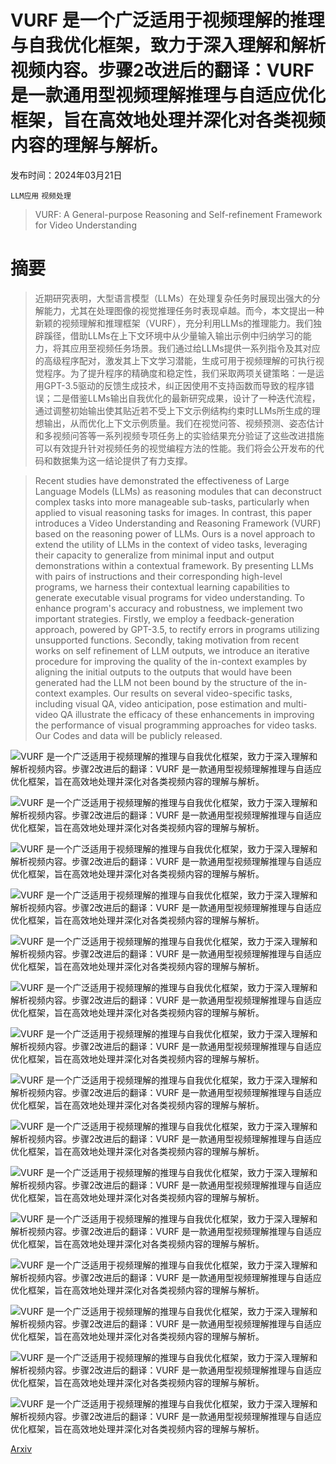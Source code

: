 # VURF 是一个广泛适用于视频理解的推理与自我优化框架，致力于深入理解和解析视频内容。步骤2改进后的翻译：VURF 是一款通用型视频理解推理与自适应优化框架，旨在高效地处理并深化对各类视频内容的理解与解析。

发布时间：2024年03月21日

`LLM应用` `视频处理`

> VURF: A General-purpose Reasoning and Self-refinement Framework for Video Understanding

# 摘要

> 近期研究表明，大型语言模型（LLMs）在处理复杂任务时展现出强大的分解能力，尤其在处理图像的视觉推理任务时表现卓越。而今，本文提出一种新颖的视频理解和推理框架（VURF），充分利用LLMs的推理能力。我们独辟蹊径，借助LLMs在上下文环境中从少量输入输出示例中归纳学习的能力，将其应用至视频任务场景。我们通过给LLMs提供一系列指令及其对应的高级程序配对，激发其上下文学习潜能，生成可用于视频理解的可执行视觉程序。为了提升程序的精确度和稳定性，我们采取两项关键策略：一是运用GPT-3.5驱动的反馈生成技术，纠正因使用不支持函数而导致的程序错误；二是借鉴LLMs输出自我优化的最新研究成果，设计了一种迭代流程，通过调整初始输出使其贴近若不受上下文示例结构约束时LLMs所生成的理想输出，从而优化上下文示例质量。我们在视觉问答、视频预测、姿态估计和多视频问答等一系列视频专项任务上的实验结果充分验证了这些改进措施可以有效提升针对视频任务的视觉编程方法的性能。我们将会公开发布的代码和数据集为这一结论提供了有力支撑。

> Recent studies have demonstrated the effectiveness of Large Language Models (LLMs) as reasoning modules that can deconstruct complex tasks into more manageable sub-tasks, particularly when applied to visual reasoning tasks for images. In contrast, this paper introduces a Video Understanding and Reasoning Framework (VURF) based on the reasoning power of LLMs. Ours is a novel approach to extend the utility of LLMs in the context of video tasks, leveraging their capacity to generalize from minimal input and output demonstrations within a contextual framework. By presenting LLMs with pairs of instructions and their corresponding high-level programs, we harness their contextual learning capabilities to generate executable visual programs for video understanding. To enhance program's accuracy and robustness, we implement two important strategies. Firstly, we employ a feedback-generation approach, powered by GPT-3.5, to rectify errors in programs utilizing unsupported functions. Secondly, taking motivation from recent works on self refinement of LLM outputs, we introduce an iterative procedure for improving the quality of the in-context examples by aligning the initial outputs to the outputs that would have been generated had the LLM not been bound by the structure of the in-context examples. Our results on several video-specific tasks, including visual QA, video anticipation, pose estimation and multi-video QA illustrate the efficacy of these enhancements in improving the performance of visual programming approaches for video tasks. Our Codes and data will be publicly released.

![VURF 是一个广泛适用于视频理解的推理与自我优化框架，致力于深入理解和解析视频内容。步骤2改进后的翻译：VURF 是一款通用型视频理解推理与自适应优化框架，旨在高效地处理并深化对各类视频内容的理解与解析。](../../../paper_images/2403.14743/teaser.jpg)

![VURF 是一个广泛适用于视频理解的推理与自我优化框架，致力于深入理解和解析视频内容。步骤2改进后的翻译：VURF 是一款通用型视频理解推理与自适应优化框架，旨在高效地处理并深化对各类视频内容的理解与解析。](../../../paper_images/2403.14743/VURF_pipeline.jpg)

![VURF 是一个广泛适用于视频理解的推理与自我优化框架，致力于深入理解和解析视频内容。步骤2改进后的翻译：VURF 是一款通用型视频理解推理与自适应优化框架，旨在高效地处理并深化对各类视频内容的理解与解析。](../../../paper_images/2403.14743/ref_eg.jpg)

![VURF 是一个广泛适用于视频理解的推理与自我优化框架，致力于深入理解和解析视频内容。步骤2改进后的翻译：VURF 是一款通用型视频理解推理与自适应优化框架，旨在高效地处理并深化对各类视频内容的理解与解析。](../../../paper_images/2403.14743/Funcs.jpg)

![VURF 是一个广泛适用于视频理解的推理与自我优化框架，致力于深入理解和解析视频内容。步骤2改进后的翻译：VURF 是一款通用型视频理解推理与自适应优化框架，旨在高效地处理并深化对各类视频内容的理解与解析。](../../../paper_images/2403.14743/compositionalVQA.jpg)

![VURF 是一个广泛适用于视频理解的推理与自我优化框架，致力于深入理解和解析视频内容。步骤2改进后的翻译：VURF 是一款通用型视频理解推理与自适应优化框架，旨在高效地处理并深化对各类视频内容的理解与解析。](../../../paper_images/2403.14743/fall_diag.jpg)

![VURF 是一个广泛适用于视频理解的推理与自我优化框架，致力于深入理解和解析视频内容。步骤2改进后的翻译：VURF 是一款通用型视频理解推理与自适应优化框架，旨在高效地处理并深化对各类视频内容的理解与解析。](../../../paper_images/2403.14743/qual.jpg)

![VURF 是一个广泛适用于视频理解的推理与自我优化框架，致力于深入理解和解析视频内容。步骤2改进后的翻译：VURF 是一款通用型视频理解推理与自适应优化框架，旨在高效地处理并深化对各类视频内容的理解与解析。](../../../paper_images/2403.14743/acc_iter.png)

![VURF 是一个广泛适用于视频理解的推理与自我优化框架，致力于深入理解和解析视频内容。步骤2改进后的翻译：VURF 是一款通用型视频理解推理与自适应优化框架，旨在高效地处理并深化对各类视频内容的理解与解析。](../../../paper_images/2403.14743/error-vs-iter.jpg)

![VURF 是一个广泛适用于视频理解的推理与自我优化框架，致力于深入理解和解析视频内容。步骤2改进后的翻译：VURF 是一款通用型视频理解推理与自适应优化框架，旨在高效地处理并深化对各类视频内容的理解与解析。](../../../paper_images/2403.14743/prompt.jpg)

![VURF 是一个广泛适用于视频理解的推理与自我优化框架，致力于深入理解和解析视频内容。步骤2改进后的翻译：VURF 是一款通用型视频理解推理与自适应优化框架，旨在高效地处理并深化对各类视频内容的理解与解析。](../../../paper_images/2403.14743/error_prompt.jpg)

![VURF 是一个广泛适用于视频理解的推理与自我优化框架，致力于深入理解和解析视频内容。步骤2改进后的翻译：VURF 是一款通用型视频理解推理与自适应优化框架，旨在高效地处理并深化对各类视频内容的理解与解析。](../../../paper_images/2403.14743/ref_prompt.jpg)

![VURF 是一个广泛适用于视频理解的推理与自我优化框架，致力于深入理解和解析视频内容。步骤2改进后的翻译：VURF 是一款通用型视频理解推理与自适应优化框架，旨在高效地处理并深化对各类视频内容的理解与解析。](../../../paper_images/2403.14743/sref.jpg)

![VURF 是一个广泛适用于视频理解的推理与自我优化框架，致力于深入理解和解析视频内容。步骤2改进后的翻译：VURF 是一款通用型视频理解推理与自适应优化框架，旨在高效地处理并深化对各类视频内容的理解与解析。](../../../paper_images/2403.14743/tennis.jpg)

![VURF 是一个广泛适用于视频理解的推理与自我优化框架，致力于深入理解和解析视频内容。步骤2改进后的翻译：VURF 是一款通用型视频理解推理与自适应优化框架，旨在高效地处理并深化对各类视频内容的理解与解析。](../../../paper_images/2403.14743/beaker.jpg)

[Arxiv](https://arxiv.org/abs/2403.14743)